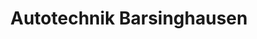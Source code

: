 ---
title: "Autotechnik Barsinghausen"
url: /barsinghausen/autotechnik-barsinghausen/
shop: Autowerkstatt
---
